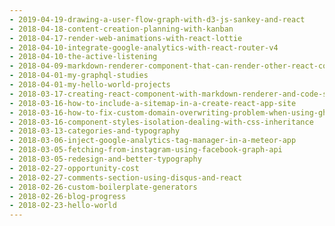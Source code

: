 ```yaml
---
- 2019-04-19-drawing-a-user-flow-graph-with-d3-js-sankey-and-react
- 2018-04-18-content-creation-planning-with-kanban
- 2018-04-17-render-web-animations-with-react-lottie
- 2018-04-10-integrate-google-analytics-with-react-router-v4
- 2018-04-10-the-active-listening
- 2018-04-09-markdown-renderer-component-that-can-render-other-react-components
- 2018-04-01-my-graphql-studies
- 2018-04-01-my-hello-world-projects
- 2018-03-17-creating-react-component-with-markdown-renderer-and-code-syntax-highlight
- 2018-03-16-how-to-include-a-sitemap-in-a-create-react-app-site
- 2018-03-16-how-to-fix-custom-domain-overwriting-problem-when-using-gh-pages-deploy-script
- 2018-03-16-component-styles-isolation-dealing-with-css-inheritance
- 2018-03-13-categories-and-typography
- 2018-03-06-inject-google-analytics-tag-manager-in-a-meteor-app
- 2018-03-05-fetching-from-instagram-using-facebook-graph-api
- 2018-03-05-redesign-and-better-typography
- 2018-02-27-opportunity-cost
- 2018-02-27-comments-section-using-disqus-and-react
- 2018-02-26-custom-boilerplate-generators
- 2018-02-26-blog-progress
- 2018-02-23-hello-world
---
```

